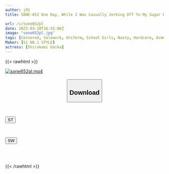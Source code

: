 ```yaml
---
author: j91
title: SONE-652 One Day, While I Was Casually Jerking Off To My Sugar Daddy, An Old Man Gave Me Some Strange Medicine (aphrodisiac)...and Ever Since Then, I've Been Craving A Good Dick And My Pussy Has Been Soaking Wet.

url: /v/sone652pl
date: 2025-03-20T16:55:00Z
image: "sone652pl.jpg"
tags: [Censored, Solowork, Uniform, School Girls, Nasty, Hardcore, Acme · Orgasm]
Maker: [S1 NO.1 STYLE]
actress: [Shirakami Emika]
---
```



{{< rawhtml >}}

<div class="video" data-videoid="LOBwq7763zTRGXv">
    <a href="javascript:;">
        <img src="/v/sone652pl/sone652pl.jpg" width="WIDTH" height="HEIGHT" alt="sone652pl.mp4" loading="lazy">
    </a>
</div>

<script type="text/javascript" src="https://j91.asia/asset/on-demand-st.js"></script>

<br>
  <link rel="stylesheet" href="https://j91.asia/asset/bs5.css">
  
  <center>
  <button class="btn btn-primary" type="button" data-bs-toggle="collapse" data-bs-target=".multi-collapse" aria-expanded="false" aria-controls="multiCollapseExample1 multiCollapseExample2"><h2>Download</h2></button></center>
</p>
<div class="row">
  <div class="col">
    <div class="collapse multi-collapse" id="multiCollapseExample1">
      <div class="card card-body">
	      	      <br>
<div class="buttons">  
<p><a href="/v/sone652pl/st.html" target="_blank"><button class="btn-hover color-3"><i class="fa fa-download"></i> ST</button></a></p></div>
    </div>
  </div>
</div>
  <div class="col">
    <div class="collapse multi-collapse" id="multiCollapseExample2">
      <div class="card card-body">
	      <br>
<div class="buttons">
<p><a href="/v/sone652pl/sw.html" target="_blank"><button class="btn-hover color-2"><i class="fa fa-download"></i> SW</button></a></p></div>
<br><br>
      </div>
    </div>
  </div>
</div>

{{< /rawhtml >}}